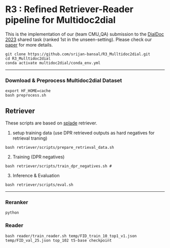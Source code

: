 # R3 : Refined Retriever-Reader pipeline for Multidoc2dial

This is the implementation of our (team CMU_QA) submission to the [DialDoc 2023](https://doc2dial.github.io/workshop2022/) shared task (ranked 1st in the unseen-setting). Please check our [paper](https://aclanthology.org/2022.dialdoc-1.17/) for more details.


```
git clone https://github.com/srijan-bansal/R3_Mulltidoc2dial.git
cd R3_Mulltidoc2dial
conda activate multidoc2dial/conda_env.yml
```

---


### Download & Preprocess Multidoc2dial Dataset

```
export HF_HOME=cache
bash preprocess.sh
```

## Retriever 
These scripts are based on [splade](https://github.com/naver/splade/tree/main) retriever.

1. setup training data (use DPR retrieved outputs as hard negatives for retrieval traning)

```
bash retriever/scripts/prepare_retrieval_data.sh
```

<!-- 2. setup checkpoint (IGNORE)

download weights from [here](https://github.com/naver/splade/tree/main/weights) and paste the weights directory to ```retriever/splade_weights``` -->

<!-- #bash train.sh  # Fine tuning -->

2. Training (DPR negatives)
```
bash retriever/scripts/train_dpr_negatives.sh # 
```

3. Inference & Evaluation
```
bash retriever/scripts/eval.sh 

```
---

 
### Reranker
```
python
```

### Reader
```
bash reader/train_reader.sh temp/FID_train_10_top1_v1.json temp/FID_val_25.json top_102 t5-base checkpoint

```



